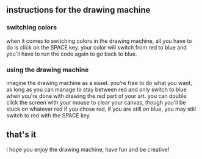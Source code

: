 ## instructions for the drawing machine

### switching colors
when it comes to switching colors in the drawing machine, all you have to do is click on the SPACE key. your color will switch from red to blue and you'll have to run the code again to go back to blue.

### using the drawing machine
imagine the drawing machine as a easel. you're free to do what you want, as long as you can manage to stay between red and only switch to blue when you're done with drawing the red part of your art.
you can double click the screen with your mouse to clear your canvas, though you'll be stuck on whatever red if you chose red, if you are still on blue, you may still switch to red with the SPACE key.


## that's it
i hope you enjoy the drawing machine, have fun and be creative!